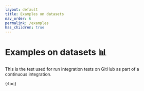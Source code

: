 ```yaml
---
layout: default
title: Examples on datasets
nav_order: 6
permalink: /examples
has_children: true
---
```


# Examples on datasets 	&#128202;
This is the test used for run integration tests on GitHub as part of a continuous integration.

{:toc}


